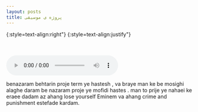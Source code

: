 ```yaml
---
layout: posts
title: پروژه ی موسیقی
---
```




{:style=text-align:right"}
{:style=text-align:justify"}


<br><br>
<audio controls>
    <source src="../assets/Aref_alj.mp3" type="audio/mp3">
</audio>

benazaram behtarin proje term ye hastesh , va braye man ke be mosighi alaghe daram be nazaram proje ye mofidi hastes . man to prije ye nahaei ke eraee dadam 
az ahang lose yourself Eminem va ahang crime and punishment estefade kardam.  
